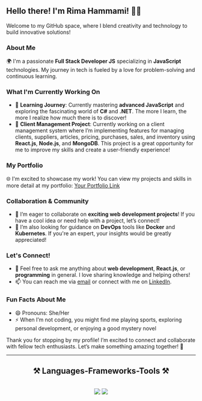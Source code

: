 ## Hello there! I'm Rima Hammami! 👋✨

Welcome to my GitHub space, where I blend creativity and technology to build innovative solutions!

### About Me
🌍 I'm a passionate **Full Stack Developer JS** specializing in **JavaScript** technologies. My journey in tech is fueled by a love for problem-solving and continuous learning.

### What I'm Currently Working On
- 🌱 **Learning Journey**: Currently mastering **advanced JavaScript** and exploring the fascinating world of **C#** and **.NET**. The more I learn, the more I realize how much there is to discover!
- 🔭 **Client Management Project**: Currently working on a client management system where I’m implementing features for managing clients, suppliers, articles, pricing, purchases, sales, and inventory using **React.js**, **Node.js**, and **MongoDB**. This project is a great opportunity for me to improve my skills and create a user-friendly experience!

### My Portfolio
🌐 I'm excited to showcase my work! You can view my projects and skills in more detail at my portfolio: [Your Portfolio Link](https://ryma-portfolio.web.app/)

### Collaboration & Community
- 👯 I’m eager to collaborate on **exciting web development projects**! If you have a cool idea or need help with a project, let’s connect!
- 🤔 I’m also looking for guidance on **DevOps** tools like **Docker** and **Kubernetes**. If you're an expert, your insights would be greatly appreciated!

### Let's Connect!
- 💬 Feel free to ask me anything about **web development**, **React.js**, or **programming** in general. I love sharing knowledge and helping others!
- 📫 You can reach me via [email](mailto:rymahammami42@gmail.com) or connect with me on [LinkedIn](https://www.linkedin.com/in/rima-hammami/).

### Fun Facts About Me
- 😄 Pronouns: She/Her
- ⚡  When I’m not coding, you might find me playing sports, exploring personal development, or enjoying a good mystery novel 

Thank you for stopping by my profile! I’m excited to connect and collaborate with fellow tech enthusiasts. Let’s make something amazing together! 🚀

 <hr/>
 
<h2 align="center">⚒️ Languages-Frameworks-Tools ⚒️</h2>
<br/>
<div align="center">
    <img src="https://skillicons.dev/icons?i=react,bootstrap,mui,html,css,vscode,github,tailwind,git" />
    <img src="https://skillicons.dev/icons?i=nodejs,javascript,express,firebase,mongodb,nextjs,mysql" /><br>
</div>
